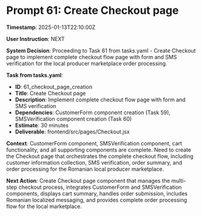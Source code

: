 # Prompt 61: Create Checkout page

**Timestamp**: 2025-01-13T22:10:00Z

**User Instruction**: NEXT

**System Decision**: Proceeding to Task 61 from tasks.yaml - Create Checkout page to implement complete checkout flow page with form and SMS verification for the local producer marketplace order processing.

**Task from tasks.yaml**:
- **ID**: 61_checkout_page_creation  
- **Title**: Create Checkout page
- **Description**: Implement complete checkout flow page with form and SMS verification
- **Dependencies**: CustomerForm component creation (Task 59), SMSVerification component creation (Task 60)
- **Estimate**: 30 minutes
- **Deliverable**: frontend/src/pages/Checkout.jsx

**Context**: CustomerForm component, SMSVerification component, cart functionality, and all supporting components are complete. Need to create the Checkout page that orchestrates the complete checkout flow, including customer information collection, SMS verification, order summary, and order processing for the Romanian local producer marketplace.

**Next Action**: Create Checkout page component that manages the multi-step checkout process, integrates CustomerForm and SMSVerification components, displays cart summary, handles order submission, includes Romanian localized messaging, and provides complete order processing flow for the local marketplace.
